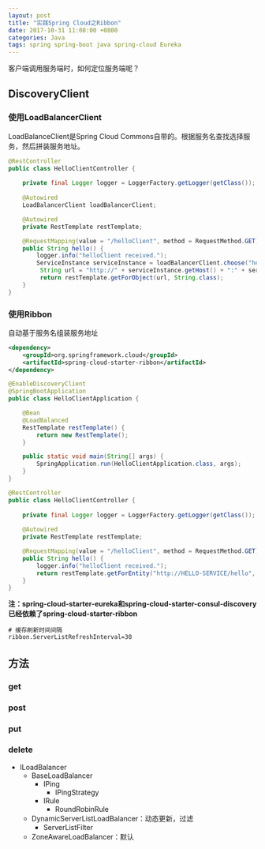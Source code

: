 ```yaml
---
layout: post
title: "实践Spring Cloud之Ribbon"
date: 2017-10-31 11:08:00 +0800
categories: Java
tags: spring spring-boot java spring-cloud Eureka
---
```


客户端调用服务端时，如何定位服务端呢？

## DiscoveryClient



### 使用LoadBalancerClient

LoadBalanceClient是Spring Cloud Commons自带的。根据服务名查找选择服务，然后拼装服务地址。

```java
@RestController
public class HelloClientController {
	
	private final Logger logger = LoggerFactory.getLogger(getClass());
	
	@Autowired
    LoadBalancerClient loadBalancerClient;

	@Autowired
	private RestTemplate restTemplate;

	@RequestMapping(value = "/helloClient", method = RequestMethod.GET)
	public String hello() {
		logger.info("helloClient received.");
		ServiceInstance serviceInstance = loadBalancerClient.choose("hello-service");
         String url = "http://" + serviceInstance.getHost() + ":" + serviceInstance.getPort() + "/hello";
         return restTemplate.getForObject(url, String.class);
	}
}
```

### 使用Ribbon

自动基于服务名组装服务地址

```xml
<dependency>
	<groupId>org.springframework.cloud</groupId>
	<artifactId>spring-cloud-starter-ribbon</artifactId>
</dependency>
```

```java
@EnableDiscoveryClient
@SpringBootApplication
public class HelloClientApplication {

	@Bean
	@LoadBalanced
	RestTemplate restTemplate() {
		return new RestTemplate();
	}

	public static void main(String[] args) {
		SpringApplication.run(HelloClientApplication.class, args);
	}
}
```



```java
@RestController
public class HelloClientController {
	
	private final Logger logger = LoggerFactory.getLogger(getClass());
	
	@Autowired
	private RestTemplate restTemplate;

	@RequestMapping(value = "/helloClient", method = RequestMethod.GET)
	public String hello() {
		logger.info("helloClient received.");
		return restTemplate.getForEntity("http://HELLO-SERVICE/hello", String.class).getBody();
	}
}
```

**注：spring-cloud-starter-eureka和spring-cloud-starter-consul-discovery已经依赖了spring-cloud-starter-ribbon**



```properties
# 缓存刷新时间间隔
ribbon.ServerListRefreshInterval=30
```



## 方法

### get

### post

### put

### delete

* ILoadBalancer
  * BaseLoadBalancer
    * IPing
      * IPingStrategy
    * IRule
      * RoundRobinRule
  * DynamicServerListLoadBalancer：动态更新，过滤
    * ServerListFilter
  * ZoneAwareLoadBalancer：默认



